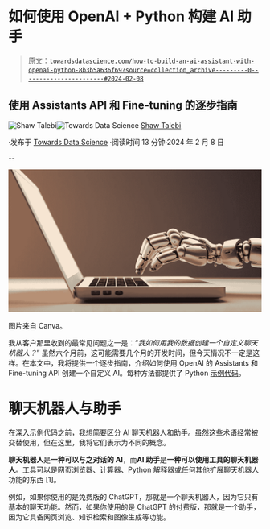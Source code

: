 # 如何使用 OpenAI + Python 构建 AI 助手

> 原文：[`towardsdatascience.com/how-to-build-an-ai-assistant-with-openai-python-8b3b5a636f69?source=collection_archive---------0-----------------------#2024-02-08`](https://towardsdatascience.com/how-to-build-an-ai-assistant-with-openai-python-8b3b5a636f69?source=collection_archive---------0-----------------------#2024-02-08)

## 使用 Assistants API 和 Fine-tuning 的逐步指南

[](https://shawhin.medium.com/?source=post_page---byline--8b3b5a636f69--------------------------------)![Shaw Talebi](https://shawhin.medium.com/?source=post_page---byline--8b3b5a636f69--------------------------------)[](https://towardsdatascience.com/?source=post_page---byline--8b3b5a636f69--------------------------------)![Towards Data Science](https://towardsdatascience.com/?source=post_page---byline--8b3b5a636f69--------------------------------) [Shaw Talebi](https://shawhin.medium.com/?source=post_page---byline--8b3b5a636f69--------------------------------)

·发布于 [Towards Data Science](https://towardsdatascience.com/?source=post_page---byline--8b3b5a636f69--------------------------------) ·阅读时间 13 分钟·2024 年 2 月 8 日

--

![](img/422822b7ef30d18357a84c8fbb3a2ca5.png)

图片来自 Canva。

我从客户那里收到的最常见问题之一是：“*我如何用我的数据创建一个自定义聊天机器人？*” 虽然六个月前，这可能需要几个月的开发时间，但今天情况不一定是这样。在本文中，我将提供一个逐步指南，介绍如何使用 OpenAI 的 Assistants 和 Fine-tuning API 创建一个自定义 AI。每种方法都提供了 Python [示例代码](https://github.com/ShawhinT/YouTube-Blog/tree/main/LLMs/ai-assistant-openai)。

# **聊天机器人与助手**

在深入示例代码之前，我想简要区分 AI 聊天机器人和助手。虽然这些术语经常被交替使用，但在这里，我将它们表示为不同的概念。

**聊天机器人**是**一种可以与之对话的 AI**，而**AI 助手**是**一种可以使用工具的聊天机器人**。工具可以是网页浏览器、计算器、Python 解释器或任何其他扩展聊天机器人功能的东西 [1]。

例如，如果你使用的是免费版的 ChatGPT，那就是一个聊天机器人，因为它只有基本的聊天功能。然而，如果你使用的是 ChatGPT 的付费版，那就是一个助手，因为它具备网页浏览、知识检索和图像生成等功能。
